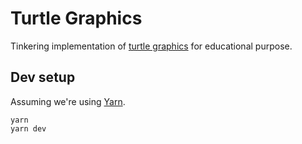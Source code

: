 # Turtle Graphics

Tinkering implementation of [turtle graphics](https://en.wikipedia.org/wiki/Turtle_graphics)
for educational purpose.

## Dev setup

Assuming we're using [Yarn](https://yarnpkg.com/).

```shell
yarn
yarn dev
```
